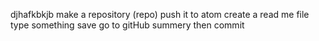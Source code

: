 djhafkbkjb
make a repository (repo)
push it to atom
create a read me file
type something
save
go to gitHub
summery
then commit
